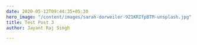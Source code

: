 ```yaml
---
date: 2020-05-12T09:44:35+05:30
hero_image: "/content/images/sarah-dorweiler-9Z1KRIfpBTM-unsplash.jpg"
title: Test Post 3
author: Jayant Raj Singh

---
```

